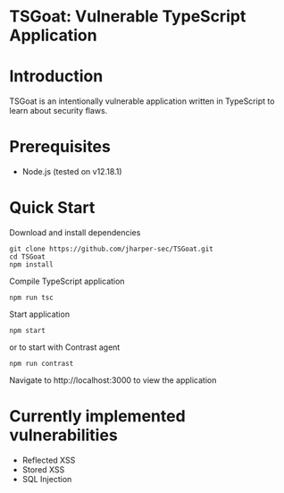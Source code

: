 # TSGoat: Vulnerable TypeScript Application

# Introduction
TSGoat is an intentionally vulnerable application written in TypeScript to learn about security flaws.

# Prerequisites
* Node.js (tested on v12.18.1)

# Quick Start

Download and install dependencies
```
git clone https://github.com/jharper-sec/TSGoat.git
cd TSGoat
npm install
```

Compile TypeScript application
```
npm run tsc
```

Start application
```
npm start
```

or to start with Contrast agent
```
npm run contrast
```

Navigate to http://localhost:3000 to view the application

# Currently implemented vulnerabilities
* Reflected XSS
* Stored XSS
* SQL Injection

